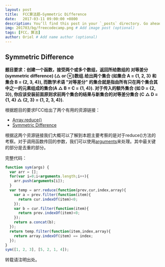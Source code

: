 ```yaml
---
layout: post
title:  FCC算法题—Symmetric Difference
date:   2017-03-11 09:00:00 +0800
description: You’ll find this post in your `_posts` directory. Go ahead and edit it and re-build the site to see your changes. # Add post description (optional)
img: 201703/bg/freecodecamp.png # Add image post (optional)
tags: [FCC，算法]
author: Oriel # Add name author (optional)
---
```

## **Symmetric Difference**

**题目要求：创建一个函数，接受两个或多个数组，返回所给数组的 对等差分(symmetric difference) (△ or ⊕)数组.给出两个集合 (如集合 A = {1, 2, 3} 和集合 B = {2, 3, 4}), 而数学术语 "对等差分" 的集合就是指由所有只在两个集合其中之一的元素组成的集合(A △ B = C = {1, 4}). 对于传入的额外集合 (如 D = {2, 3}), 你应该安装前面原则求前两个集合的结果与新集合的对等差分集合 (C △ D = {1, 4} △ {2, 3} = {1, 2, 3, 4}).**

根据题目的要求FCC给出了两个有用的资源链接：
- [Array.reduce()](https://developer.mozilla.org/zh-CN/docs/Web/JavaScript/Reference/Global_Objects/Array/Reduce "Array.reduce()")
- [Symmetric Difference](https://www.youtube.com/watch?v=PxffSUQRkG4 "Symmetric Difference")

根据这两个资源链接我们大概可以了解到本题主要考察的是对于reduce()方法的考察。对于调用函数传回的参数，我们可以使用[arguments](https://developer.mozilla.org/en-US/docs/Web/JavaScript/Reference/Functions/arguments "arguments")来处理。其中最关键的部分是去重的部分。

完整代码：
````javascript
function sym(args) {
  var arr = [];
  for(var i=0;i<arguments.length;i++){
    arr.push(arguments[i]);
  }
  var temp = arr.reduce(function(prev,cur,index,array){
    var a = prev.filter(function(item){
      return cur.indexOf(item)<0;
    });
    var b = cur.filter(function(item){
      return prev.indexOf(item)<0;
    });
    return a.concat(b);
  });
  return temp.filter(function(item,index,array){
    return array.indexOf(item) == index;
  });
}
sym([1, 2, 3], [5, 2, 1, 4]);
````
转载请注明出处。